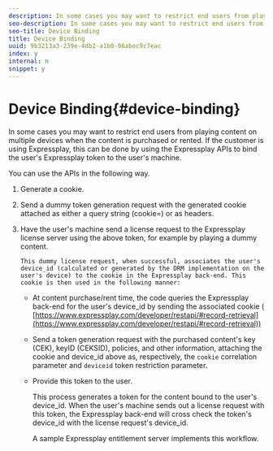 ```yaml
---
description: In some cases you may want to restrict end users from playing content on multiple devices when the content is purchased or rented. If the customer is using Expressplay, this can be done by using the Expressplay APIs to bind the user's Expressplay token to the user's machine.
seo-description: In some cases you may want to restrict end users from playing content on multiple devices when the content is purchased or rented. If the customer is using Expressplay, this can be done by using the Expressplay APIs to bind the user's Expressplay token to the user's machine.
seo-title: Device Binding
title: Device Binding
uuid: 9b3213a3-239e-4db2-a1b0-96abec9c7eac
index: y
internal: n
snippet: y
---
```


# Device Binding{#device-binding}

In some cases you may want to restrict end users from playing content on multiple devices when the content is purchased or rented. If the customer is using Expressplay, this can be done by using the Expressplay APIs to bind the user's Expressplay token to the user's machine.

You can use the APIs in the following way. 

1. Generate a cookie.
1. Send a dummy token generation request with the generated cookie attached as either a query string (cookie=<cookie>) or as headers.
1. Have the user's machine send a license request to the Expressplay license server using the above token, for example by playing a dummy content.

       This dummy license request, when successful, associates the user's device_id (calculated or generated by the DRM implementation on the user's device) to the cookie in the Expressplay back-end. This cookie is then used in the following manner:

    * At content purchase/rent time, the code queries the Expressplay back-end for the user's device_id by sending the associated cookie ( [https://www.expressplay.com/developer/restapi/#record-retrieval](https://www.expressplay.com/developer/restapi/#record-retrieval)) 
    * Send a token generation request with the purchased content's key (CEK), keyID (CEKSID), policies, and other information, attaching the cookie and device_id above as, respectively, the `cookie` correlation parameter and `deviceid` token restriction parameter. 
    
    * Provide this token to the user.

       This process generates a token for the content bound to the user's device_id. When the user's machine sends out a license request with this token, the Expressplay back-end will cross check the token's device_id with the license request's device_id.

       A sample Expressplay entitlement server implements this workflow. 
    
